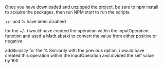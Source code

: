 Once you have downloaded and unzipped the project, be sure to npm install to acquire the packages, then run NPM start to run the scripts.

+/- and % have been disabled

for the +/- i would have created the operation within the inputOperation function and used a Math.abs(x) to convert the value from either positive or negative

additionally for the % Similarily with the previous option, i would have created this operation within the inputOperation and divided the self value by 100